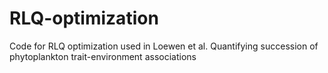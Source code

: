 # RLQ-optimization
Code for RLQ optimization used in Loewen et al. Quantifying succession of phytoplankton trait-environment associations
